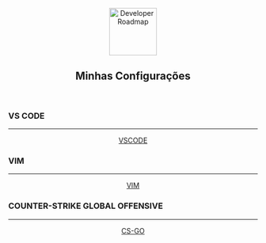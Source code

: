<p align="center">
  <a href="http://github.com/andersonnc/dotfile">
    <img src="https://i.imgur.com/Uid1O3A.png" alt="Developer Roadmap" width="96" height="96">
  </a>
  <h2 align="center">Minhas Configurações</h2>
<br/>

### VS CODE
<hr>
<a href="http://github.com/andersonnc/dotfile/~">
    <p align="center">
        VSCODE
    </p>
</a>

### VIM
<hr>
<a href="http://github.com/andersonnc/dotfile/vim">
    <p align="center">
        VIM
    </p>
</a>

### COUNTER-STRIKE GLOBAL OFFENSIVE
<hr/>
<a href="http://github.com/andersonnc/dotfile/csgo">
    <p align="center">
        CS-GO
    </p>
</a>
